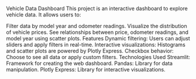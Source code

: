 Vehicle Data Dashboard
This project is an interactive dashboard to explore vehicle data. It allows users to:

Filter data by model year and odometer readings.
Visualize the distribution of vehicle prices.
See relationships between price, odometer readings, and model year using scatter plots.
Features
Dynamic filtering: Users can adjust sliders and apply filters in real-time.
Interactive visualizations: Histograms and scatter plots are powered by Plotly Express.
Checkbox behavior: Choose to see all data or apply custom filters.
Technologies Used
Streamlit: Framework for creating the web dashboard.
Pandas: Library for data manipulation.
Plotly Express: Library for interactive visualizations.